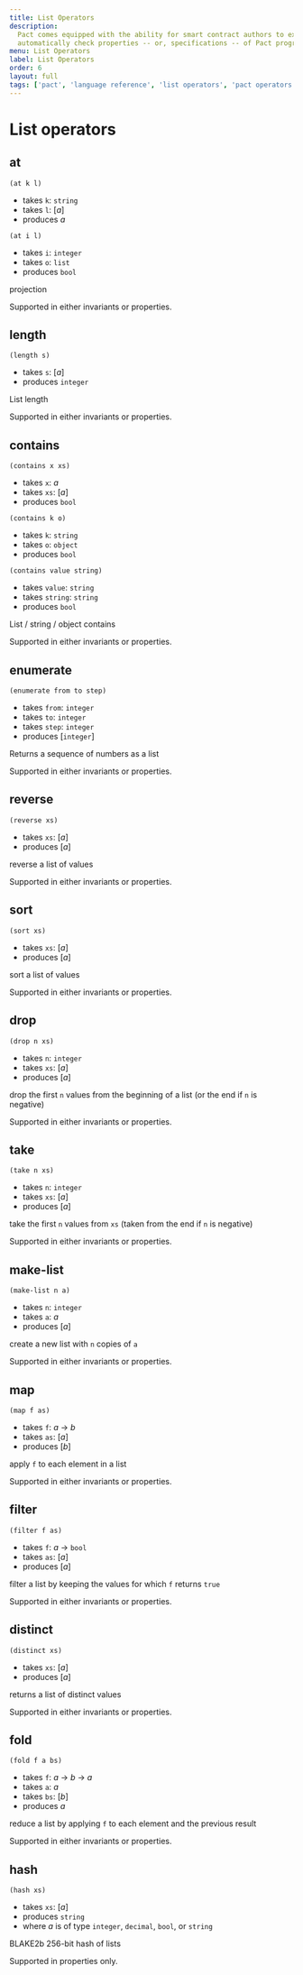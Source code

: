 ```yaml
---
title: List Operators
description:
  Pact comes equipped with the ability for smart contract authors to express and
  automatically check properties -- or, specifications -- of Pact programs.
menu: List Operators
label: List Operators
order: 6
layout: full
tags: ['pact', 'language reference', 'list operators', 'pact operators']
---
```


# List operators

## at

```pact
(at k l)
```

- takes `k`: `string`
- takes `l`: [_a_]
- produces _a_

```pact
(at i l)
```

- takes `i`: `integer`
- takes `o`: `list`
- produces `bool`

projection

Supported in either invariants or properties.

## length

```pact
(length s)
```

- takes `s`: [_a_]
- produces `integer`

List length

Supported in either invariants or properties.

## contains

```pact
(contains x xs)
```

- takes `x`: _a_
- takes `xs`: [_a_]
- produces `bool`

```pact
(contains k o)
```

- takes `k`: `string`
- takes `o`: `object`
- produces `bool`

```pact
(contains value string)
```

- takes `value`: `string`
- takes `string`: `string`
- produces `bool`

List / string / object contains

Supported in either invariants or properties.

## enumerate

```pact
(enumerate from to step)
```

- takes `from`: `integer`
- takes `to`: `integer`
- takes `step`: `integer`
- produces [`integer`]

Returns a sequence of numbers as a list

Supported in either invariants or properties.

## reverse

```pact
(reverse xs)
```

- takes `xs`: [_a_]
- produces [_a_]

reverse a list of values

Supported in either invariants or properties.

## sort

```pact
(sort xs)
```

- takes `xs`: [_a_]
- produces [_a_]

sort a list of values

Supported in either invariants or properties.

## drop

```pact
(drop n xs)
```

- takes `n`: `integer`
- takes `xs`: [_a_]
- produces [_a_]

drop the first `n` values from the beginning of a list (or the end if `n` is
negative)

Supported in either invariants or properties.

## take

```pact
(take n xs)
```

- takes `n`: `integer`
- takes `xs`: [_a_]
- produces [_a_]

take the first `n` values from `xs` (taken from the end if `n` is negative)

Supported in either invariants or properties.

## make-list

```pact
(make-list n a)
```

- takes `n`: `integer`
- takes `a`: _a_
- produces [_a_]

create a new list with `n` copies of `a`

Supported in either invariants or properties.

## map

```pact
(map f as)
```

- takes `f`: _a_ -> _b_
- takes `as`: [_a_]
- produces [_b_]

apply `f` to each element in a list

Supported in either invariants or properties.

## filter

```pact
(filter f as)
```

- takes `f`: _a_ -> `bool`
- takes `as`: [_a_]
- produces [_a_]

filter a list by keeping the values for which `f` returns `true`

Supported in either invariants or properties.

## distinct

```pact
(distinct xs)
```

- takes `xs`: [_a_]
- produces [_a_]

returns a list of distinct values

Supported in either invariants or properties.

## fold

```pact
(fold f a bs)
```

- takes `f`: _a_ -> _b_ -> _a_
- takes `a`: _a_
- takes `bs`: [_b_]
- produces _a_

reduce a list by applying `f` to each element and the previous result

Supported in either invariants or properties.

## hash

```pact
(hash xs)
```

- takes `xs`: [_a_]
- produces `string`
- where _a_ is of type `integer`, `decimal`, `bool`, or `string`

BLAKE2b 256-bit hash of lists

Supported in properties only.
